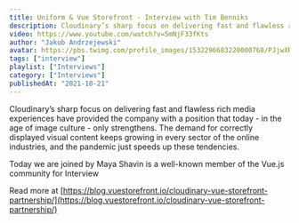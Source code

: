 ```yaml
---
title: Uniform & Vue Storefront - Interview with Tim Benniks
description: Cloudinary’s sharp focus on delivering fast and flawless rich media experiences have provided the company with a position that today - in the age of image culture - only strengthens.
video: https://www.youtube.com/watch?v=5mNjF33fKts
author: "Jakub Andrzejewski"
avatar: https://pbs.twimg.com/profile_images/1532296683220000768/PJjwXRBO_400x400.jpg
tags: ["interview"]
playlist: ["Interviews"]
category: ["Interviews"]
publishedAt: "2021-10-21"
---
```

Cloudinary’s sharp focus on delivering fast and flawless rich media experiences have provided the company with a position that today - in the age of image culture - only strengthens. The demand for correctly displayed visual content keeps growing in every sector of the online industries, and the pandemic just speeds up these tendencies.

Today we are joined by Maya Shavin is a well-known member of the Vue.js community for Interview

Read more at [https://blog.vuestorefront.io/cloudinary-vue-storefront-partnership/](https://blog.vuestorefront.io/cloudinary-vue-storefront-partnership/)